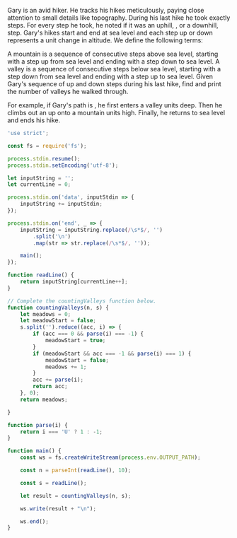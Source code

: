Gary is an avid hiker. He tracks his hikes meticulously, paying close attention
to small details like topography. During his last hike he took exactly  steps.
For every step he took, he noted if it was an uphill, , or a downhill,  step.
Gary's hikes start and end at sea level and each step up or down represents a
unit change in altitude. We define the following terms:

A mountain is a sequence of consecutive steps above sea level, starting with a
step up from sea level and ending with a step down to sea level.  A valley is a
sequence of consecutive steps below sea level, starting with a step down from
sea level and ending with a step up to sea level.  Given Gary's sequence of up
and down steps during his last hike, find and print the number of valleys he
walked through.

For example, if Gary's path is , he first enters a valley  units deep. Then he
climbs out an up onto a mountain  units high. Finally, he returns to sea level
and ends his hike.

```js
'use strict';

const fs = require('fs');

process.stdin.resume();
process.stdin.setEncoding('utf-8');

let inputString = '';
let currentLine = 0;

process.stdin.on('data', inputStdin => {
    inputString += inputStdin;
});

process.stdin.on('end', _ => {
    inputString = inputString.replace(/\s*$/, '')
        .split('\n')
        .map(str => str.replace(/\s*$/, ''));

    main();
});

function readLine() {
    return inputString[currentLine++];
}

// Complete the countingValleys function below.
function countingValleys(n, s) {
    let meadows = 0;
    let meadowStart = false;
    s.split('').reduce((acc, i) => {       
        if (acc === 0 && parse(i) === -1) {
            meadowStart = true;
        }
        if (meadowStart && acc === -1 && parse(i) === 1) {
            meadowStart = false;
            meadows += 1;
        }
        acc += parse(i);
        return acc; 
    }, 0);
    return meadows;

}

function parse(i) {
    return i === 'U' ? 1 : -1;
}

function main() {
    const ws = fs.createWriteStream(process.env.OUTPUT_PATH);

    const n = parseInt(readLine(), 10);

    const s = readLine();

    let result = countingValleys(n, s);

    ws.write(result + "\n");

    ws.end();
}
```
